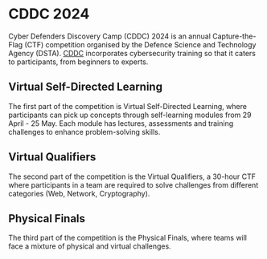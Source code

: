 # CDDC 2024
Cyber Defenders Discovery Camp (CDDC) 2024 is an annual Capture-the-Flag (CTF) competition organised by the Defence Science and Technology Agency (DSTA). [CDDC](https://www.dstabrainhack.com/activities/cyber-defenders-discovery-camp "CDDC") incorporates cybersecurity training so that it caters to participants, from beginners to experts.

## Virtual Self-Directed Learning
The first part of the competition is Virtual Self-Directed Learning, where participants can pick up concepts through self-learning modules from 29 April - 25 May. Each module has lectures, assessments and training challenges to enhance problem-solving skills.

## Virtual Qualifiers
The second part of the competition is the Virtual Qualifiers, a 30-hour CTF where participants in a team are required to solve challenges from different categories (Web, Network, Cryptography).

## Physical Finals
The third part of the competition is the Physical Finals, where teams will face a mixture of physical and virtual challenges.
